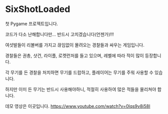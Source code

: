 # SixShotLoaded
첫 Pygame 프로젝트입니다.

코드가 다소 난해합니다만... 반드시 고치겠습니다(언젠가)!!!





여섯발들이 리볼버를 가지고 끊임없이 몰려오는 경찰들과 싸우는 게임입니다.

경찰들은 권총, 샷건, 라이플, 로켓런처를 들고 있으며, 레벨에 따라 적이 많이 등장합니다.

각 무기를 든 경찰을 처치하면 무기를 드랍하고, 플레이어는 무기를 주워 사용할 수 있습니다.

하지만 이미 든 무기는 반드시 사용해야하니, 적절히 사용하여 많은 적들을 물리쳐야 합니다.

데모 영상은 이곳입니다.
https://www.youtube.com/watch?v=0lqs9v8i58I

